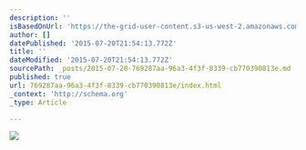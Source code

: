 ```yaml
---
description: ''
isBasedOnUrl: 'https://the-grid-user-content.s3-us-west-2.amazonaws.com/6dde621e-a11b-450b-9bb5-f1094e8e16eb.png'
author: []
datePublished: '2015-07-20T21:54:13.772Z'
title: ''
dateModified: '2015-07-20T21:54:13.772Z'
sourcePath: _posts/2015-07-20-769287aa-96a3-4f3f-8339-cb770390813e.md
published: true
url: 769287aa-96a3-4f3f-8339-cb770390813e/index.html
_context: 'http://schema.org'
_type: Article

---
```

![](https://the-grid-user-content.s3-us-west-2.amazonaws.com/6dde621e-a11b-450b-9bb5-f1094e8e16eb.png)